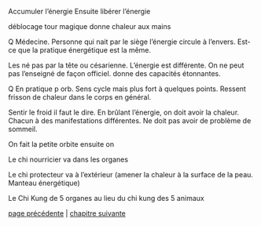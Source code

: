 Accumuler l’énergie 
Ensuite libérer l’énergie

déblocage tour magique donne chaleur aux mains

Q Médecine. Personne qui nait par le siège l’énergie circule à l’envers. Est-ce que la pratique énergétique est la même.

Les né pas par la tête ou césarienne. L’énergie est différente. On ne peut pas l’enseigné de façon officiel. donne des capacités étonnantes. 

Q En pratique p orb. Sens cycle mais plus fort à quelques points. Ressent frisson de chaleur dans le corps en général.

Sentir le froid il faut le dire. En brûlant l’énergie, on doit avoir la chaleur. Chacun à des manifestations différentes. 
Ne doit pas avoir de problème de sommeil.

On fait la petite orbite ensuite on 

Le chi nourricier va dans les organes

Le chi protecteur va à l’extérieur (amener la chaleur à la surface de la peau. Manteau énergétique)

Le Chi Kung de 5 organes au lieu du chi kung des 5 animaux

[page précédente](2024-03-10-07.md) | [chapitre suivante](2024-03-17-01.md)